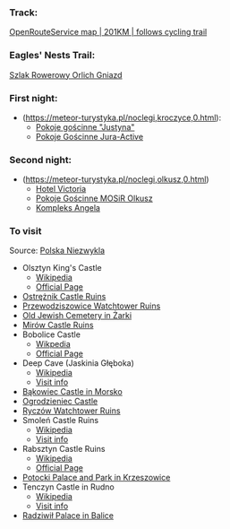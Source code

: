 ### Track:
[OpenRouteService map | 201KM | follows cycling trail](https://maps.openrouteservice.org/directions?n1=50.084825&n2=19.855634&n3=14&a=50.808186,19.120245,50.80984,19.225388,50.779959,19.236122,50.746721,19.271908,50.704612,19.354134,50.717004,19.417477,50.644532,19.395366,50.628987,19.360816,50.594571,19.557381,50.579344,19.515033,50.561323,19.532747,50.555736,19.529726,50.554042,19.519187,50.549744,19.521618,50.543217,19.514414,50.529907,19.507341,50.516187,19.51152,50.512425,19.499537,50.504293,19.499543,50.473676,19.521203,50.453078,19.562531,50.426487,19.599569,50.436079,19.678059,50.414808,19.651966,50.408846,19.621067,50.389697,19.645271,50.337792,19.59888,50.322066,19.595146,50.315873,19.579814,50.307816,19.580669,50.290984,19.594116,50.278938,19.559773,50.259709,19.580111,50.246766,19.607506,50.231505,19.623642,50.182972,19.674754,50.157656,19.629135,50.121128,19.633598,50.102634,19.581142,50.097569,19.688101,50.097954,19.70355,50.096865,19.718373,50.110561,19.75492,50.093226,19.794763,50.088,19.789685,50.094593,19.79795,50.075843,19.872959,50.082143,19.88108,50.068668,19.94864&b=1a&c=0&k1=en-US&k2=km&s)

### Eagles' Nests Trail:
[Szlak Rowerowy Orlich Gniazd](https://www.orlegniazda.pl/Trasy/Pokaz/12398)

### First night:
- (https://meteor-turystyka.pl/noclegi,kroczyce,0.html):
    - [Pokoje gościnne "Justyna"](https://justyna-podlesice.pl/)
    - [Pokoje Gościnne Jura-Active](https://meteor-turystyka.pl/jura-active-podlesice,podlesice.html)

### Second night:
- (https://meteor-turystyka.pl/noclegi,olkusz,0.html)
    - [Hotel Victoria](https://meteor-turystyka.pl/victoria-olkusz,olkusz.html)
    - [Pokoje Gościnne MOSiR Olkusz](https://meteor-turystyka.pl/mosir-olkusz,olkusz.html)
    - [Kompleks Angela](https://meteor-turystyka.pl/kompleks-olkusz,olkusz.html)

### To visit
Source: [Polska Niezwykla](http://mapa.polskaniezwykla.pl/)
- Olsztyn King's Castle
    - [Wikipedia](https://pl.wikipedia.org/wiki/Zamek_w_Olsztynie_(wojew%C3%B3dztwo_%C5%9Bl%C4%85skie))
    - [Official Page](http://zamekolsztyn.pl/pl/strona-glowna/)
- [Ostrężnik Castle Ruins](https://pl.wikipedia.org/wiki/Zamek_Ostr%C4%99%C5%BCnik)
- [Przewodziszowice Watchtower Ruins](https://pl.wikipedia.org/wiki/Stra%C5%BCnica_Przewodziszowice)
- [Old Jewish Cemetery in Żarki](https://pl.wikipedia.org/wiki/Nowy_cmentarz_%C5%BCydowski_w_%C5%BBarkach)
- [Mirów Castle Ruins](https://pl.wikipedia.org/wiki/Zamek_w_Mirowie)
- Bobolice Castle
    - [Wikpedia](https://pl.wikipedia.org/wiki/Zamek_w_Bobolicach)
    - [Official Page](http://www.zamekbobolice.pl/zamek.html)
- Deep Cave (Jaskinia Głęboka)
    - [Wikipedia](https://pl.wikipedia.org/wiki/Jaskinia_G%C5%82%C4%99boka_(Podlesice))
    - [Visit info](https://www.orlegniazda.pl/Poi/Pokaz/153069/4740/jaskinia-gleboka)
- [Bąkowiec Castle in Morsko](https://pl.wikipedia.org/wiki/Zamek_w_Morsku)
- [Ogrodzieniec Castle](https://www.zamek-ogrodzieniec.pl/)
- [Ryczów Watchtower Ruins](https://pl.wikipedia.org/wiki/Stra%C5%BCnica_Rycz%C3%B3w)
- Smoleń Castle Ruins
    - [Wikipedia](https://pl.wikipedia.org/wiki/Zamek_w_Smoleniu)
    - [Visit info](https://www.orlegniazda.pl/Poi/Pokaz/15646)
- Rabsztyn Castle Ruins
    - [Wikipedia](https://pl.wikipedia.org/wiki/Zamek_w_Rabsztynie)
    - [Official Page](http://www.zamekrabsztyn.pl/)
- [Potocki Palace and Park in Krzeszowice](https://pl.wikipedia.org/wiki/Pa%C5%82ac_Potockich_w_Krzeszowicach)
- Tenczyn Castle in Rudno
    - [Wikipedia](https://pl.wikipedia.org/wiki/Zamek_Tenczyn)
    - [Visit info](http://www.blaszanykogucik.pl/zamki/fpcm/zamek-tenczyn-w-rudnie-historia-atrakcje-godziny-otwarcia-cennik.html)
- [Radziwił Palace in Balice](https://pl.wikipedia.org/wiki/Pa%C5%82ac_Radziwi%C5%82%C5%82%C3%B3w_w_Balicach)